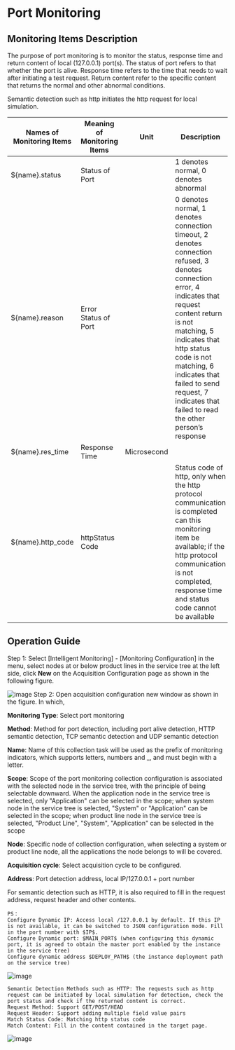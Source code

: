 # Port Monitoring
## Monitoring Items Description

The purpose of port monitoring is to monitor the status, response time and return content of local (127.0.0.1) port(s). The status of port refers to that whether the port is alive. Response time refers to the time that needs to wait after initiating a test request. Return content refer to the specific content that returns the normal and other abnormal conditions.

Semantic detection such as http initiates the http request for local simulation.

| Names of Monitoring Items         | Meaning of Monitoring Items     | Unit | Description                                                         |
| ------------------ | -------------- | ---- | ------------------------------------------------------------ |
| ${name}.status    | Status of Port     |      | 1 denotes normal, 0 denotes abnormal                                         |
| ${name}.reason    | Error Status of Port |      | 0 denotes normal, 1 denotes connection timeout, 2 denotes connection refused, 3 denotes connection error, 4 indicates that request content return is not matching, 5 indicates that http status code is not matching, 6 indicates that failed to send request, 7 indicates that failed to read the other person’s response |
| ${name}.res_time  | Response Time       | Microsecond |                                                              |
| ${name}.http_code | httpStatus Code     |      | Status code of http, only when the http protocol communication is completed can this monitoring item be available; if the http protocol communication is not completed, response time and status code cannot be available |



## Operation Guide

Step 1: Select [Intelligent Monitoring] - [Monitoring Configuration] in the menu, select nodes at or below product lines in the service tree at the left side, click **New** on the Acquisition Configuration page as shown in the following figure.

![image](https://github.com/jdcloudcom/cn/blob/DevOps/image/DevOps/Operation-Guide30.JPG)
Step 2: Open acquisition configuration new window as shown in the figure. In which,

**Monitoring Type**: Select port monitoring

**Method**: Method for port detection, including port alive detection, HTTP semantic detection, TCP semantic detection and UDP semantic detection

**Name**: Name of this collection task will be used as the prefix of monitoring indicators, which supports letters, numbers and \_, and must begin with a letter.

**Scope**: Scope of the port monitoring collection configuration is associated with the selected node in the service tree, with the principle of being selectable downward. When the application node in the service tree is selected, only "Application" can be selected in the scope; when system node in the service tree is selected, "System" or "Application" can be selected in the scope; when product line node in the service tree is selected, "Product Line", "System", "Application" can be selected in the scope

**Node**: Specific node of collection configuration, when selecting a system or product line node, all the applications the node belongs to will be covered.

**Acquisition cycle**: Select acquisition cycle to be configured.

**Address**: Port detection address, local IP/127.0.0.1 + port number

For semantic detection such as HTTP, it is also required to fill in the request address, request header and other contents.    

```
PS：
Configure Dynamic IP: Access local /127.0.0.1 by default. If this IP is not available, it can be switched to JSON configuration mode. Fill in the port number with $IP$.
Configure Dynamic port: $MAIN_PORT$ (when configuring this dynamic port, it is agreed to obtain the master port enabled by the instance in the service tree)
Configure dynamic address $DEPLOY_PATH$ (the instance deployment path on the service tree)
```

![image](https://github.com/jdcloudcom/cn/blob/DevOps/image/DevOps/Operation-Guide31.JPG)

    Semantic Detection Methods such as HTTP: The requests such as http request can be initiated by local simulation for detection, check the port status and check if the returned content is correct.
    Request Method: Support GET/POST/HEAD
    Request Header: Support adding multiple field value pairs
    Match Status Code: Matching http status code
    Match Content: Fill in the content contained in the target page.

![image](https://github.com/jdcloudcom/cn/blob/DevOps/image/DevOps/Operation-Guide32.JPG)
